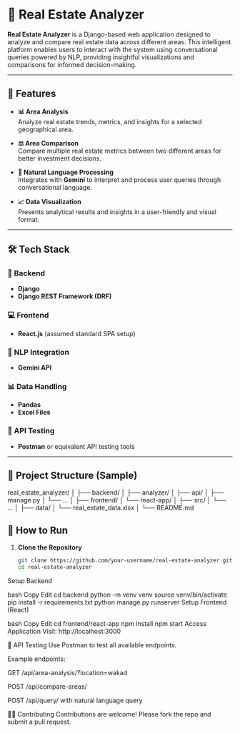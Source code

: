 # 🏡 Real Estate Analyzer

**Real Estate Analyzer** is a Django-based web application designed to analyze and compare real estate data across different areas. This intelligent platform enables users to interact with the system using conversational queries powered by NLP, providing insightful visualizations and comparisons for informed decision-making.

---

## 🚀 Features

- **📊 Area Analysis**  
  Analyze real estate trends, metrics, and insights for a selected geographical area.

- **⚖️ Area Comparison**  
  Compare multiple real estate metrics between two different areas for better investment decisions.

- **🧠 Natural Language Processing**  
  Integrates with **Gemini** to interpret and process user queries through conversational language.

- **📈 Data Visualization**  
  Presents analytical results and insights in a user-friendly and visual format.

---

## 🛠️ Tech Stack

### 🔧 Backend
- **Django**
- **Django REST Framework (DRF)**

### 💻 Frontend
- **React.js** (assumed standard SPA setup)

### 🤖 NLP Integration
- **Gemini API**

### 📊 Data Handling
- **Pandas**
- **Excel Files**

### 🧪 API Testing
- **Postman** or equivalent API testing tools

---

## 📁 Project Structure (Sample)

real_estate_analyzer/
│
├── backend/
│ ├── analyzer/
│ ├── api/
│ ├── manage.py
│ └── ...
│
├── frontend/
│ └── react-app/
│ ├── src/
│ └── ...
│
├── data/
│ └── real_estate_data.xlsx
│
└── README.md


## 📌 How to Run

1. **Clone the Repository**  
   ```bash
   git clone https://github.com/your-username/real-estate-analyzer.git
   cd real-estate-analyzer
Setup Backend

bash
Copy
Edit
cd backend
python -m venv venv
source venv/bin/activate
pip install -r requirements.txt
python manage.py runserver
Setup Frontend (React)

bash
Copy
Edit
cd frontend/react-app
npm install
npm start
Access Application
Visit: http://localhost:3000

💬 API Testing
Use Postman to test all available endpoints.

Example endpoints:

GET /api/area-analysis/?location=wakad

POST /api/compare-areas/

POST /api/query/ with natural language query


🧑‍💻 Contributing
Contributions are welcome! Please fork the repo and submit a pull request.

